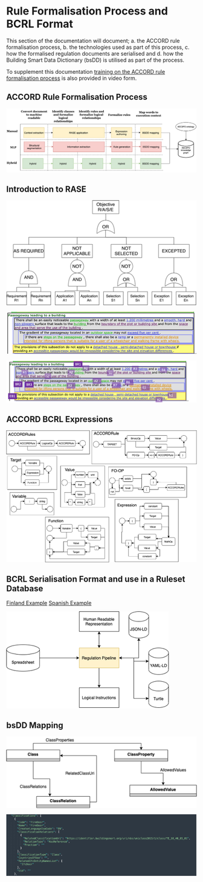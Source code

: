 # Rule Formalisation Process and BCRL Format

This section of the documentation will document;
a. the ACCORD rule formalisation process,
b. the technologies used as part of this process, 
c. how the formalised regulation documents are serialised and
d. how the Building Smart Data Dictionary (bsDD) is utilised as part of the process.

To supplement this documentation [training on the ACCORD rule formalisation process](https://www.youtube.com/watch?v=oMwEXCzc3lc) is also provided in video form.
## ACCORD Rule Formalisation Process

![](./process.png)


## Introduction to RASE

![](./rase.png)


![](./raseexample.png)


![](./raseexample2.png)

## ACCORD BCRL Expressions

![](./expressions.png)

## BCRL Serialisation Format and use in a Ruleset Database

[Finland Example](./finland.md)
[Spanish Example](./spain.md)

![](./pipeline.png)

## bsDD Mapping

![](./bsddstructure.png)

![](./bsddexample.png)
